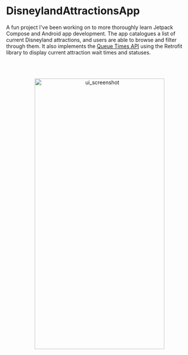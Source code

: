 ﻿# DisneylandAttractionsApp
 
A fun project I've been working on to more thoroughly learn Jetpack Compose and Android app development. The app catalogues a list of current Disneyland attractions, and users are able to browse and filter through them.
It also implements the [Queue Times API](https://queue-times.com/en-US/pages/api) using the Retrofit library to display current attraction wait times and statuses.


<br></br>

<p align="center">
  <img width="351" height="732" alt="ui_screenshot" src="https://github.com/user-attachments/assets/b8eeb4b6-247a-4de5-be9c-b37ef021899e" />
</p>



